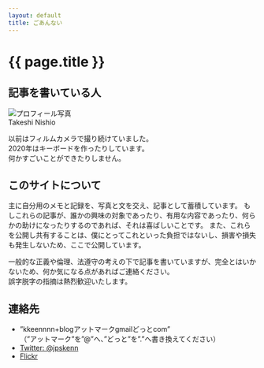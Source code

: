 ```yaml
---
layout: default
title: ごあんない
---
```


<h1>{{ page.title }}</h1>

## 記事を書いている人

![プロフィール写真](https://farm9.staticflickr.com/8122/8617948063_8ec046a245_t.jpg)  
Takeshi Nishio  

以前はフィルムカメラで撮り続けていました。  
2020年はキーボードを作ったりしています。  
何かすごいことができたりしません。

## このサイトについて

主に自分用のメモと記録を、写真と文を交え、記事として蓄積しています。
もしこれらの記事が、誰かの興味の対象であったり、有用な内容であったり、何らかの助けになったりするのであれば、それは喜ばしいことです。
また、これらを公開し共有することは、僕にとってこれといった負担ではないし、損害や損失も発生しないため、ここで公開しています。

一般的な正義や倫理、法遵守の考えの下で記事を書いていますが、完全とはいかないため、何か気になる点があればご連絡ください。  
誤字脱字の指摘は熱烈歓迎いたします。

## 連絡先

- ”kkeennnn+blogアットマークgmailどっとcom”  
（”アットマーク”を”@”へ、”どっと”を”.”へ書き換えてください）
- [Twitter: @jpskenn](https://twitter.com/jpskenn)
- [Flickr](https://www.flickr.com/photos/kkeennnn)
